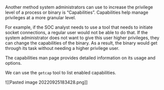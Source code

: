 Another method system administrators can use to increase the privilege level of a process or binary is “Capabilities”. Capabilities help manage privileges at a more granular level.

For example, if the SOC analyst needs to use a tool that needs to initiate socket connections, a regular user would not be able to do that. If the system administrator does not want to give this user higher privileges, they can change the capabilities of the binary. As a result, the binary would get through its task without needing a higher privilege user.

The capabilities man page provides detailed information on its usage and options.

We can use the `getcap` tool to list enabled capabilities.

![[Pasted image 20220925183428.png]]